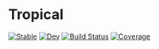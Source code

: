 # Tropical

[![Stable](https://img.shields.io/badge/docs-stable-blue.svg)](https://aramirezreyes.github.io/Tropical.jl/stable)
[![Dev](https://img.shields.io/badge/docs-dev-blue.svg)](https://aramirezreyes.github.io/Tropical.jl/dev)
[![Build Status](https://travis-ci.com/aramirezreyes/Tropical.jl.svg?branch=master)](https://travis-ci.com/aramirezreyes/Tropical.jl)
[![Coverage](https://codecov.io/gh/aramirezreyes/Tropical.jl/branch/master/graph/badge.svg)](https://codecov.io/gh/aramirezreyes/Tropical.jl)
